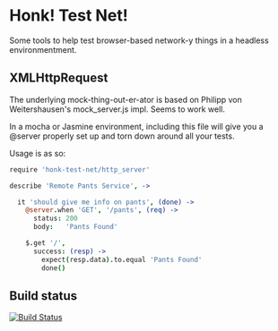 Honk! Test Net!
=============
Some tools to help test browser-based network-y things in a headless
environmentment.


XMLHttpRequest
--------------
The underlying mock-thing-out-er-ator is based on Philipp von Weitershausen's
mock\_server.js impl. Seems to work well.

In a mocha or Jasmine environment, including this file will give you a @server
properly set up and torn down around all your tests.

Usage is as so:

```coffee
require 'honk-test-net/http_server'

describe 'Remote Pants Service', ->

  it 'should give me info on pants', (done) ->
    @server.when 'GET', '/pants', (req) ->
      status: 200
      body:   'Pants Found'

    $.get '/',
      success: (resp) ->
        expect(resp.data).to.equal 'Pants Found'
        done()
```

Build status
------------
[![Build Status](https://secure.travis-ci.org/markchadwick/honk-test-net.png)](http://travis-ci.org/markchadwick/honk-test-net)
